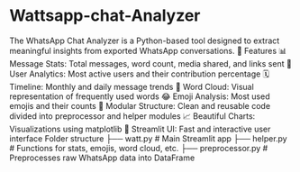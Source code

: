 # Wattsapp-chat-Analyzer
The WhatsApp Chat Analyzer is a Python-based tool designed to extract meaningful insights from exported WhatsApp conversations. 
🚀 Features
📊 Message Stats: Total messages, word count, media shared, and links sent
👤 User Analytics: Most active users and their contribution percentage
🗓️ Timeline: Monthly and daily message trends
🧠 Word Cloud: Visual representation of frequently used words
😂 Emoji Analysis: Most used emojis and their counts
🧱 Modular Structure: Clean and reusable code divided into preprocessor and helper modules
📈 Beautiful Charts: Visualizations using matplotlib
🧰 Streamlit UI: Fast and interactive user interface
Folder structure 
├── watt.py              # Main Streamlit app
├── helper.py            # Functions for stats, emojis, word cloud, etc.
├── preprocessor.py      # Preprocesses raw WhatsApp data into DataFrame



